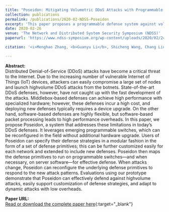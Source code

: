 ```yaml
---
title: "Poseidon: Mitigating Volumetric DDoS Attacks with Programmable Switches"
collection: publications
permalink: /publications/2020-02-NDSS-Poseidon
excerpt: 'This paper proposes a programmable defense system against volumetric DDoS attacks.'
date: 2020-02-26
venue: 'The Network and Distributed System Security Symposium (NDSS)'
paperurl: 'https://www.ndss-symposium.org/wp-content/uploads/2020/02/24007-paper.pdf'

citation: '<i>Menghao Zhang, <b>Guanyu Li</b>, Shicheng Wang, Chang Liu, Ang Chen, Hongxin Hu, Guofei Gu, Qi Li, Mingwei Xu, Jianping Wu. &quot;Poseidon: Mitigating Volumetric DDoS Attacks with Programmable Switches&quot;. In the 27th Network and Distributed System Security Symposium (NDSS), San Diego, CA, USA, February 23-26, 2020.</i>'

---
```

**Abstract:**  
Distributed Denial-of-Service (DDoS) attacks have become a critical threat to the Internet. Due to the increasing number of vulnerable Internet of Things (IoT) devices, attackers can easily compromise a large set of nodes and launch highvolume DDoS attacks from the botnets. State-of-the-art DDoS
defenses, however, have not caught up with the fast development of the attacks. Middlebox-based defenses can achieve high performance with specialized hardware; however, these defenses incur a high cost, and deploying new defenses typically requires a device upgrade. On the other hand, software-based defenses are highly flexible, but software-based packet processing leads to high performance overheads. In this paper, we propose Poseidon, a system that addresses these limitations in today’s DDoS defenses. It leverages emerging programmable switches, which can be reconfigured in the field without additional hardware upgrade. Users of Poseidon can specify their defense strategies in a modular fashion in the form of a set of defense primitives; this can be further customized easily for each network and extended to include new defenses. Poseidon then maps the defense primitives to run on programmable switches—and when necessary, on server software—for effective defense. When attacks change, Poseidon can reconfigure the underlying defense primitives to respond to the new attack patterns. Evaluations using our prototype demonstrate that Poseidon can effectively defend against highvolume attacks, easily support customization of defense strategies, and adapt to dynamic attacks with low overheads.

**Paper URL:**  
[Read or download the complete paper here](https://www.ndss-symposium.org/wp-content/uploads/2020/02/24007-paper.pdf){:target="\_blank"}

